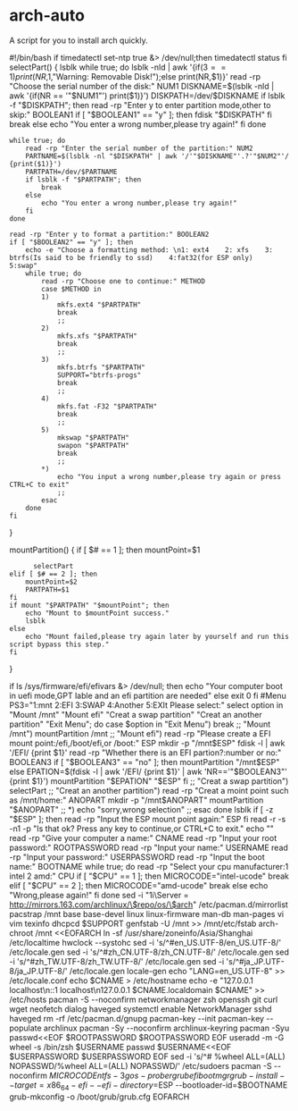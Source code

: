 # arch-auto
A script for you to install arch quickly.

#!/bin/bash
if timedatectl set-ntp true &> /dev/null;then
timedatectl status
fi
selectPart() {
    lsblk
    while true; do
        lsblk -nld | awk '{if($3==1) print(NR,$1,"Warning: Removable Disk!");else print(NR,$1)}'
        read -rp "Choose the serial number of the disk:" NUM1
        DISKNAME=$(lsblk -nld | awk '{if(NR == '"$NUM1"') print($1)}')
        DISKPATH=/dev/$DISKNAME
        if lsblk -f "$DISKPATH"; then
            read -rp "Enter y to enter partition mode,other to skip:" BOOLEAN1
            if [ "$BOOLEAN1" == "y" ]; then
                fdisk "$DISKPATH"
            fi
            break
        else
            echo "You enter a wrong number,please try again!"
        fi
    done

    while true; do
        read -rp "Enter the serial number of the partition:" NUM2
        PARTNAME=$(lsblk -nl "$DISKPATH" | awk '/'"$DISKNAME"'.?'"$NUM2"'/ {print($1)}')
        PARTPATH=/dev/$PARTNAME
        if lsblk -f "$PARTPATH"; then
            break
        else
            echo "You enter a wrong number,please try again!"
        fi
    done

    read -rp "Enter y to format a partition:" BOOLEAN2
    if [ "$BOOLEAN2" == "y" ]; then
        echo -e "Choose a formatting method: \n1: ext4    2: xfs    3: btrfs(Is said to be friendly to ssd)    4:fat32(for ESP only)    5:swap"
        while true; do
            read -rp "Choose one to continue:" METHOD
            case $METHOD in
            1)
                mkfs.ext4 "$PARTPATH"
                break
                ;;
            2)
                mkfs.xfs "$PARTPATH"
                break
                ;;
            3)
                mkfs.btrfs "$PARTPATH"
                SUPPORT="btrfs-progs"
                break
                ;;
            4)
                mkfs.fat -F32 "$PARTPATH"
                break
                ;;
            5)
                mkswap "$PARTPATH"
                swapon "$PARTPATH"
                break
                ;;
            *)
                echo "You input a wrong number,please try again or press CTRL+C to exit"
                ;;
            esac
        done
    fi
}

mountPartition() {
    if [ $# == 1 ]; then
        mountPoint=$1
 
          selectPart
    elif [ $# == 2 ]; then
        mountPoint=$2
        PARTPATH=$1
    fi
    if mount "$PARTPATH" "$mountPoint"; then
        echo "Mount to $mountPoint success."
        lsblk
    else
        echo "Mount failed,please try again later by yourself and run this script bypass this step."
    fi
}

if ls /sys/firmware/efi/efivars &> /dev/null; then
    echo "Your computer boot in uefi mode,GPT lable and an efi partition are needed"
else
    exit 0
fi
#Menu
PS3="1:mnt 2:EFI 3:SWAP 4:Another 5:EXIt  Please select:"
select option in "Mount /mnt" "Mount efi" "Creat a swap partition" "Creat an another partition" "Exit Menu"; do
    case $option in
    "Exit Menu")
        break
        ;;
    "Mount /mnt")
        mountPartition /mnt
        ;;
    "Mount efi")
        read -rp "Please create a EFI mount point:/efi,/boot/efi,or /boot:" ESP
        mkdir -p "/mnt$ESP"
        fdisk -l | awk '/EFI/ {print $1}'
        read -rp "Whether there is an EFI partion?:number or no:" BOOLEAN3
        if [ "$BOOLEAN3" == "no" ]; then
            mountPartition "/mnt$ESP"
        else
            EPATION=$(fdisk -l | awk '/EFI/ {print $1}' | awk 'NR=='"$BOOLEAN3"' {print $1}')
            mountPartition "$EPATION" "$ESP"
        fi
        ;;
    "Creat a swap partition")
        selectPart
        ;;
    "Creat an another partition")
        read -rp "Creat a moint point such as /mnt/home:" ANOPART
        mkdir -p "/mnt$ANOPART"
        mountPartition "$ANOPART"
        ;;
    *)
        echo "sorry,wrong selection"
        ;;
    esac
done
lsblk
if [ -z "$ESP" ]; then
    read -rp "Input the ESP mount point again:" ESP
fi
read -r -s -n1 -p "Is that ok? Press any key to continue,or CTRL+C to exit."
echo ""
read -rp "Give your computer a name:" CNAME
read -rp "Input your root password:" ROOTPASSWORD
read -rp "Input your name:" USERNAME
read -rp "Input  your password:" USERPASSWORD
read -rp "Input the boot name:" BOOTNAME
while true; do
    read -rp "Select your cpu manufacturer:1 intel    2 amd:" CPU
    if [ "$CPU" == 1 ]; then
        MICROCODE="intel-ucode"
        break
    elif [ "$CPU" == 2 ]; then
        MICROCODE="amd-ucode"
        break
    else
        echo "Wrong,please again!"
    fi
done
sed -i "1i\Server = http://mirrors.163.com/archlinux/\$repo/os/\$arch" /etc/pacman.d/mirrorlist
pacstrap /mnt base base-devel linux linux-firmware man-db man-pages vi vim texinfo dhcpcd $SUPPORT
genfstab -U /mnt >> /mnt/etc/fstab
arch-chroot /mnt <<EOFARCH
ln -sf /usr/share/zoneinfo/Asia/Shanghai /etc/localtime
hwclock --systohc
sed -i 's/^#en_US.UTF-8/en_US.UTF-8/' /etc/locale.gen
sed -i 's/^#zh_CN.UTF-8/zh_CN.UTF-8/' /etc/locale.gen
sed -i 's/^#zh_TW.UTF-8/zh_TW.UTF-8/' /etc/locale.gen
sed -i 's/^#ja_JP.UTF-8/ja_JP.UTF-8/' /etc/locale.gen
locale-gen
echo "LANG=en_US.UTF-8" >> /etc/locale.conf
echo $CNAME > /etc/hostname
echo -e "127.0.0.1    localhost\n::1    localhost\n127.0.0.1      $CNAME.localdomain    $CNAME" >> /etc/hosts
pacman -S --noconfirm networkmanager zsh openssh git curl wget neofetch dialog haveged
systemctl enable NetworkManager sshd haveged
rm -rf /etc/pacman.d/gnupg
pacman-key --init
pacman-key --populate archlinux
pacman -Sy --noconfirm archlinux-keyring
pacman -Syu
passwd<<EOF
$ROOTPASSWORD
$ROOTPASSWORD
EOF
useradd -m -G wheel -s /bin/zsh $USERNAME
passwd $USERNAME<<EOF
$USERPASSWORD
$USERPASSWORD
EOF
sed -i 's/^# %wheel ALL=(ALL) NOPASSWD/%wheel ALL=(ALL) NOPASSWD/' /etc/sudoers
pacman -S --noconfirm $MICROCODE ntfs-3g os-prober grub efibootmgr
grub-install --target=x86_64-efi --efi-directory=$ESP --bootloader-id=$BOOTNAME
grub-mkconfig -o /boot/grub/grub.cfg
EOFARCH
